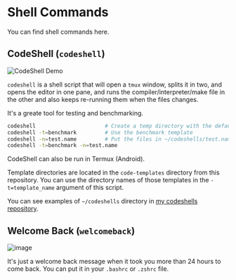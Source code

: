 # Shell Commands
You can find shell commands here.

## CodeShell (`codeshell`)
![CodeShell Demo](https://user-images.githubusercontent.com/12122474/149156571-dc48cde7-547a-4150-b5df-3cf6783b7976.png)

`codeshell` is a shell script that will open a `tmux` window, splits it in two, and opens the editor in one pane, and runs the compiler/interpreter/make file in the other and also keeps re-running them when the files changes.

It's a greate tool for testing and benchmarking.

```bash
codeshell                      # Create a temp directory with the default template
codeshell -t=benchmark         # Use the benchmark template
codeshell -n=test.name         # Put the files in ~/codeshells/test.name instead of a temp directory or use that directory
codeshell -t=benchmark -n=test.name
```

CodeShell can also be run in Termux (Android).

Template directories are located in the `code-templates` directory from this repository. You can use the directory names of those templates in the `-t=template_name` argument of this script.

You can see examples of `~/codeshells` directory in [my codeshells repository](https://github.com/the-moisrex/codeshells).


## Welcome Back (`welcomeback`)
![image](https://user-images.githubusercontent.com/12122474/149163086-05ee270d-8820-4d07-a245-ec9f8fd99ab4.png)

It's just a welcome back message when it took you more than 24 hours to come back. You can put it in your `.bashrc` or `.zshrc` file.
